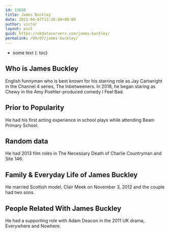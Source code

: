 ```yaml
---
id: 13638
title: James Buckley
date: 2021-04-07T13:28:00+00:00
author: victor
layout: post
guid: https://ukdataservers.com/james-buckley/
permalink: /04/07/james-buckley/
---
```


* some text
{: toc}


## Who is James Buckley



English funnyman who is best known for his starring role as Jay Cartwright in the Channel 4 series, The Inbetweeners. In 2018, he began staring as Chewy in the Amy Poehler-produced comedy I Feel Bad.

                
                
                
## Prior to Popularity



He had his first acting experience in school plays while attending Beam Primary School.

                
                
                
## Random data



He had 2013 film roles in The Necessary Death of Charlie Countryman and Site 146.

                
                
                
## Family & Everyday Life of James Buckley



He married Scottish model, Clair Meek on November 3, 2012 and the couple had two sons.

                
                
                
## People Related With James Buckley



He had a supporting role with Adam Deacon in the 2011 UK drama, Everywhere and Nowhere.

                
              
            
          
          
          
